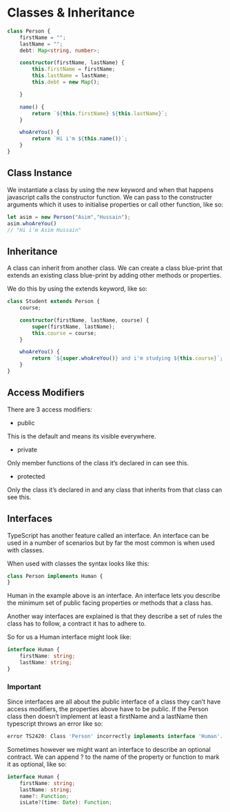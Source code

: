 # Classes & Inheritance

```Typescript
class Person {
    firstName = "";
    lastName = "";
    debt: Map<string, number>;

    constructor(firstName, lastName) {  
        this.firstName = firstName;
        this.lastName = lastName;
        this.debt = new Map();

    }

    name() {
        return `${this.firstName} ${this.lastName}`;
    }

    whoAreYou() {
        return `Hi i'm ${this.name()}`;
    }
}
```

## Class Instance

We instantiate a class by using the new keyword and when that happens javascript calls the constructor function. We can pass to the constructer arguments which it uses to initialise properties or call other function, like so:

```Typescript
let asim = new Person("Asim","Hussain");
asim.whoAreYou()
// "Hi i'm Asim Hussain"
```

## Inheritance

A class can inherit from another class. We can create a class blue-print that extends an existing class blue-print by adding other methods or properties.

We do this by using the extends keyword, like so:

```Typescript
class Student extends Person {
    course;

    constructor(firstName, lastName, course) {
        super(firstName, lastName);
        this.course = course;
    }

    whoAreYou() {
        return `${super.whoAreYou()} and i'm studying ${this.course}`;
    }
}
```

## Access Modifiers

There are 3 access modifiers:

* public

This is the default and means its visible everywhere.

* private

Only member functions of the class it’s declared in can see this.

* protected

Only the class it’s declared in and any class that inherits from that class can see this.

## Interfaces

TypeScript has another feature called an interface. An interface can be used in a number of scenarios but by far the most common is when used with classes.

When used with classes the syntax looks like this:

```Typescript
class Person implements Human {
}
```

Human in the example above is an interface. An interface lets you describe the minimum set of public facing properties or methods that a class has.

Another way interfaces are explained is that they describe a set of rules the class has to follow, a contract it has to adhere to.

So for us a Human interface might look like:

```Typescript
interface Human {
    firstName: string;
    lastName: string;
}
```

### Important

Since interfaces are all about the public interface of a class they can’t have access modifiers, the properties above have to be public.
If the Person class then doesn’t implement at least a firstName and a lastName then typescript throws an error like so:

```Typescript
error TS2420: Class 'Person' incorrectly implements interface 'Human'. Property 'firstName' is missing in type 'Person'.
```

Sometimes however we might want an interface to describe an optional contract. We can append ? to the name of the property or function to mark it as optional, like so:

```Typescript
interface Human {
    firstName: string;
    lastName: string;
    name?: Function;
    isLate?(time: Date): Function;
```